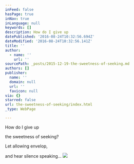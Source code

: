 ```yaml
---
inFeed: false
hasPage: true
inNav: true
inLanguage: null
keywords: []
description: How do I give up
datePublished: '2016-08-24T10:32:56.694Z'
dateModified: '2016-08-24T10:32:56.141Z'
title: ''
author:
  - name: ''
    url: ''
sourcePath: _posts/2015-12-19-the-sweetness-of-seeking.md
authors: []
publisher:
  name: ''
  domain: null
  url: ''
  favicon: null
via: {}
starred: false
url: the-sweetness-of-seeking/index.html
_type: WebPage

---
```

How do I give up

the sweetness of seeking?

Let allowing envelop,

and hear silence speaking...
![](https://s3-us-west-2.amazonaws.com/the-grid-img/p/c83fd84c7393e6c798e2cbfd408e8ec8d7adb6bc.jpg)
